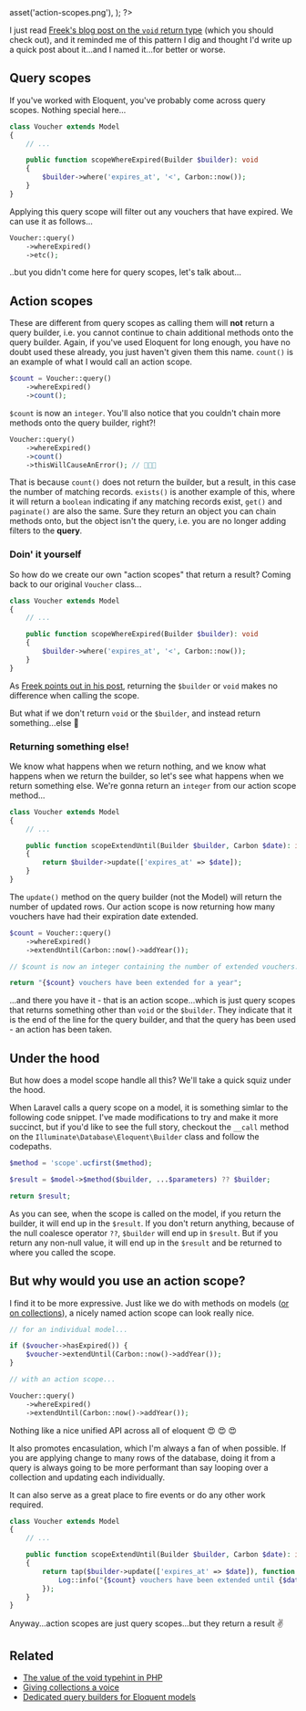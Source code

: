 <?php

use TiMacDonald\Website\Format;
use TiMacDonald\Website\Page;

/**
 * Props.
 *
 * @var string $projectBase
 * @var \TiMacDonald\Website\Request $request
 * @var \TiMacDonald\Website\Url $url
 * @var (callable(string): void) $e
 * @var \TiMacDonald\Website\Markdown $markdown
 * @var \TiMacDonald\Website\Collection $collection
 */

// ...

$page = Page::fromPost(
    file: __FILE__,
    title: 'Query scopes, meet action scopes',
    description: "Action scopes are...well...just query scopes really, but instead of filtering they take an action. It's just a random name I've given them to differentiate them from regular filtering based query scopes in my projects.",
    date: new DateTimeImmutable('@1570834800', new DateTimeZone('Australia/Melbourne')),
    image: $url->asset('action-scopes.png'),
);

?>

I just read [Freek's blog post on the `void` return type](https://freek.dev/1481-the-value-of-the-void-typehint-in-php) (which you should check out), and it reminded me of this pattern I dig and thought I'd write up a quick post about it...and I named it...for better or worse.

## Query scopes

If you've worked with Eloquent, you've probably come across query scopes. Nothing special here...

```php
class Voucher extends Model
{
    // ...

    public function scopeWhereExpired(Builder $builder): void
    {
        $builder->where('expires_at', '<', Carbon::now());
    }
}
```

Applying this query scope will filter out any vouchers that have expired. We can use it as follows...

```php
Voucher::query()
    ->whereExpired()
    ->etc();
```

..but you didn't come here for query scopes, let's talk about...

## Action scopes

These are different from query scopes as calling them will **not** return a query builder, i.e. you cannot continue to chain additional methods onto the query builder. Again, if you've used Eloquent for long enough, you have no doubt used these already, you just haven't given them this name. `count()` is an example of what I would call an action scope.

```php
$count = Voucher::query()
    ->whereExpired()
    ->count();
```

`$count` is now an `integer`. You'll also notice that you couldn't chain more methods onto the query builder, right?!

```php
Voucher::query()
    ->whereExpired()
    ->count()
    ->thisWillCauseAnError(); // 🚨🚨🚨
```

That is because `count()` does not return the builder, but a result, in this case the number of matching records. `exists()` is another example of this, where it will return a `boolean` indicating if any matching records exist, `get()` and `paginate()` are also the same. Sure they return an object you can chain methods onto, but the object isn't the query, i.e. you are no longer adding filters to the **query**.

### Doin' it yourself

So how do we create our own "action scopes" that return a result? Coming back to our original `Voucher` class...

```php
class Voucher extends Model
{
    // ...

    public function scopeWhereExpired(Builder $builder): void
    {
        $builder->where('expires_at', '<', Carbon::now());
    }
}
```

As [Freek points out in his post](https://freek.dev/1481-the-value-of-the-void-typehint-in-php), returning the `$builder` or `void` makes no difference when calling the scope.

But what if we don't return `void` or the `$builder`, and instead return something...else 👻

### Returning something else!

We know what happens when we return nothing, and we know what happens when we return the builder, so let's see what happens when we return something else. We're gonna return an `integer` from our action scope method...

```php
class Voucher extends Model
{
    // ...

    public function scopeExtendUntil(Builder $builder, Carbon $date): int
    {
        return $builder->update(['expires_at' => $date]);
    }
}
```

The `update()` method on the query builder (not the Model) will return the number of updated rows. Our action scope is now returning how many vouchers have had their expiration date extended.

```php
$count = Voucher::query()
    ->whereExpired()
    ->extendUntil(Carbon::now()->addYear());

// $count is now an integer containing the number of extended vouchers.

return "{$count} vouchers have been extended for a year";
```

...and there you have it - that is an action scope...which is just query scopes that returns something other than `void` or the `$builder`. They indicate that it is the end of the line for the query builder, and that the query has been used - an action has been taken.

## Under the hood

But how does a model scope handle all this? We'll take a quick squiz under the hood.

When Laravel calls a query scope on a model, it is something simlar to the following code snippet. I've made modifications to try and make it more succinct, but if you'd like to see the full story, checkout the `__call` method on the `Illuminate\Database\Eloquent\Builder` class and follow the codepaths.

```php
$method = 'scope'.ucfirst($method);

$result = $model->$method($builder, ...$parameters) ?? $builder;

return $result;
```

As you can see, when the scope is called on the model, if you return the builder, it will end up in the `$result`. If you don't return anything, because of the null coalesce operator `??`, `$builder` will end up in `$result`. But if you return any non-null value, it will end up in the `$result` and be returned to where you called the scope.

## But why would you use an action scope?

I find it to be more expressive. Just like we do with methods on models ([or on collections](/giving-collections-a-voice/)), a nicely named action scope can look really nice.

```php
// for an individual model...

if ($voucher->hasExpired()) {
    $voucher->extendUntil(Carbon::now()->addYear());
}

// with an action scope...

Voucher::query()
    ->whereExpired()
    ->extendUntil(Carbon::now()->addYear());
```

Nothing like a nice unified API across all of eloquent 😍 😍 😍

It also promotes encasulation, which I'm always a fan of when possible. If you are applying change to many rows of the database, doing it from a query is always going to be more performant than say looping over a collection and updating each individually.

It can also serve as a great place to fire events or do any other work required.

```php
class Voucher extends Model
{
    // ...

    public function scopeExtendUntil(Builder $builder, Carbon $date): int
    {
        return tap($builder->update(['expires_at' => $date]), function ($count) use ($date) {
            Log::info("{$count} vouchers have been extended until {$date->diffForHumans()}");
        });
    }
}
```

Anyway...action scopes are just query scopes...but they return a result ✌️

## Related

- [The value of the void typehint in PHP](https://freek.dev/1481-the-value-of-the-void-typehint-in-php)
- [Giving collections a voice](/giving-collections-a-voice/)
- [Dedicated query builders for Eloquent models](/dedicated-eloquent-model-query-builders/)
